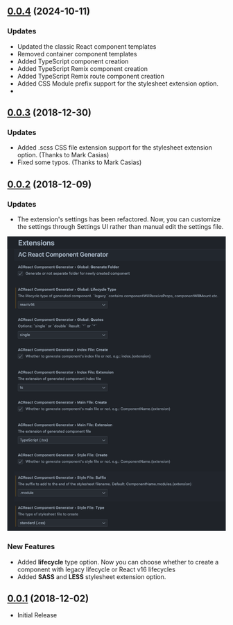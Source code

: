 <a name="0.0.4"></a>
## [0.0.4](https://github.com/abdullahceylan/vscode-react-component-generator/compare/0.0.3...0.0.4) (2024-10-11)

### Updates
* Updated the classic React component templates
* Removed container component templates
* Added TypeScript component creation
* Added TypeScript Remix component creation
* Added TypeScript Remix route component creation
* Added CSS Module prefix support for the stylesheet extension option.
* 
  
<a name="0.0.3"></a>
## [0.0.3](https://github.com/abdullahceylan/vscode-react-component-generator/compare/0.0.2...0.0.3) (2018-12-30)

### Updates
* Added .scss CSS file extension support for the stylesheet extension option. (Thanks to Mark Casias)
* Fixed some typos. (Thanks to Mark Casias)
  
<a name="0.0.2"></a>
## [0.0.2](https://github.com/abdullahceylan/vscode-react-component-generator/compare/0.0.1...0.0.2) (2018-12-09)

### Updates
* The extension's settings has been refactored. Now, you can customize the settings through Settings UI rather than manual edit the settings file.

![Extension settings](https://github.com/abdullahceylan/vscode-react-component-generator/blob/master/assets/images/vscode-settings.png)


### New Features

* Added **lifecycle** type option. Now you can choose whether to create a component with legacy lifecycle or React v16 lifecycles
* Added **SASS** and **LESS** stylesheet extension option.

<a name="0.0.1"></a>
## [0.0.1](#) (2018-12-02)

- Initial Release
